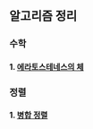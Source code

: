 ## 알고리즘 정리

### 수학
#### 1. [에라토스테네스의 체](https://github.com/jeongdonggyeom/Algorithm/blob/master/BOJ/%EA%B8%B0%EB%B3%B8%20%EC%88%98%ED%95%99%202/eratos.md)


### 정렬
#### 1. [병합 정렬](https://github.com/jeongdonggyeom/Algorithm/blob/master/BOJ/%EC%A0%95%EB%A0%AC/merge.md)
